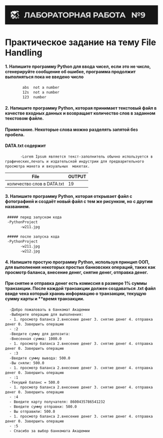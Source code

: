 ![alt MATE Programming Lab](https://github.com/MATE-Programming/Lab_logo/blob/main/lab_9.svg)
# Практическое задание на тему File Handling


#### 1. Напишите программу Python для ввода чисел, если это не число, сгенерируйте сообщение об ошибке, программа продолжит выполняться пока не введено число
            abs  not a number 
            12s  not a number 
            123  number 

#### 2. Напишите программу Python, которая принимает текстовый файл в качестве входных данных и возвращает количество слов в заданном текстовом файле.
#### Примечание. Некоторые слова можно разделять запятой без пробела.

#### DATA.txt содержит
           -Lorem Ipsum является текст-заполнитель обычно используется в графических,печать и издательской индустрии для предварительного просмотра макета и визуальных  макетах.

| File | OUTPUT |
|   ---   | --- |
| количество слов в DATA.txt | 19 |


#### 3. Напишите программу Python, которая открывает файл с фотографией и создаёт новый файл с тем же рисунком, но с другим названием.
     ##### перед запуском кода
     -PythonProject
           -w211.jpg
           
     ##### после запуска кода
     -PythonProject
           -w211.jpg
           -w212.jpg
          
                    


#### 4. Напишите простую программу Python, используя принцип ООП, для выполнения некоторых простых банковских операций, таких как просмотр баланса, внесение денег, снятие денег, отправка денег. 
#### При снятие и отправка денег есть комиссия в размере 1% суммы транзакции. После каждой транзакции должен создаваться .txt файл ввиде чека который храниь информацию о транзакции, текущую сумму карты и **время транзакции.

      -Добро пожаловать в банкомат Академии
      -Выберите операцию для выполнения:
      - 1. просмотр баланса 2.внесение денег 3. снятие денег 4. отправка денег 0. Завершить операцию
      - :2 
      -Введите сумму для депозита:
      -Внесенная сумма: 1000.0
      - 1. просмотр баланса 2.внесение денег 3. снятие денег 4. отправка денег 0. Завершить операцию
      - :3
      -Введите сумму вывода: 500.0
      -Вы сняли: 500.0
      - 1. просмотр баланса 2.внесение денег 3. снятие денег 4. отправка денег 0. Завершить операцию
      - :1
      -Текущий баланс = 500.0
      - 1. просмотр баланса 2.внесение денег 3. снятие денег 4. отправка денег 0. Завершить операцию
      - :4
      - Введите карту получателя: 8600435786541232
      - Введите сумму отправки: 500.0
      - Вы отправили: 500.0
      - 1. просмотр баланса 2.внесение денег 3. снятие денег 4. отправка денег 0. Завершить операцию
      - :5
      - Спасибо за выбор банкомата Академии
      
      
